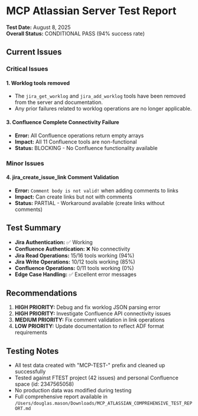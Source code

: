 # MCP Atlassian Server Test Report

**Test Date:** August 8, 2025  
**Overall Status:** CONDITIONAL PASS (94% success rate)  

## Current Issues

### Critical Issues

#### 1. Worklog tools removed
- The `jira_get_worklog` and `jira_add_worklog` tools have been removed from the server and documentation.
- Any prior failures related to worklog operations are no longer applicable.

#### 3. Confluence Complete Connectivity Failure
- **Error:** All Confluence operations return empty arrays
- **Impact:** All 11 Confluence tools are non-functional
- **Status:** BLOCKING - No Confluence functionality available

### Minor Issues

#### 4. jira_create_issue_link Comment Validation
- **Error:** `Comment body is not valid!` when adding comments to links
- **Impact:** Can create links but not with comments
- **Status:** PARTIAL - Workaround available (create links without comments)

## Test Summary

- **Jira Authentication:** ✅ Working
- **Confluence Authentication:** ❌ No connectivity
- **Jira Read Operations:** 15/16 tools working (94%)
- **Jira Write Operations:** 10/12 tools working (85%)
- **Confluence Operations:** 0/11 tools working (0%)
- **Edge Case Handling:** ✅ Excellent error messages

## Recommendations

1. **HIGH PRIORITY:** Debug and fix worklog JSON parsing error
2. **HIGH PRIORITY:** Investigate Confluence API connectivity issues
3. **MEDIUM PRIORITY:** Fix comment validation in link operations
4. **LOW PRIORITY:** Update documentation to reflect ADF format requirements

## Testing Notes

- All test data created with "MCP-TEST-" prefix and cleaned up successfully
- Tested against FTEST project (42 issues) and personal Confluence space (id: 2347565058)
- No production data was modified during testing
- Full comprehensive report available in `/Users/douglas.mason/Downloads/MCP_ATLASSIAN_COMPREHENSIVE_TEST_REPORT.md`